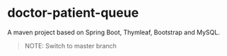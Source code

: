 # doctor-patient-queue
A maven project based on Spring Boot, Thymleaf, Bootstrap and MySQL.
>NOTE: Switch to master branch
